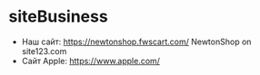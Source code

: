 # siteBusiness
- Наш сайт: https://newtonshop.fwscart.com/
NewtonShop on site123.com
- Сайт Apple: https://www.apple.com/
